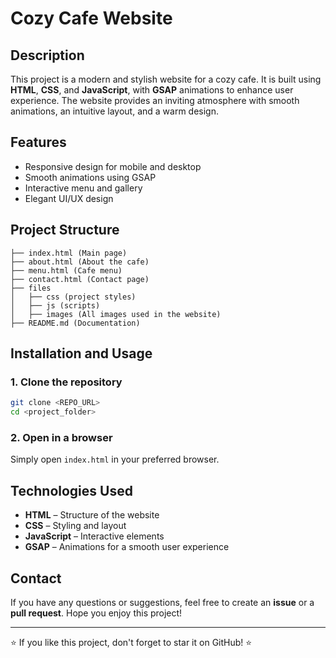 # Cozy Cafe Website

## Description
This project is a modern and stylish website for a cozy cafe. It is built using **HTML**, **CSS**, and **JavaScript**, with **GSAP** animations to enhance user experience. The website provides an inviting atmosphere with smooth animations, an intuitive layout, and a warm design.

## Features
- Responsive design for mobile and desktop
- Smooth animations using GSAP
- Interactive menu and gallery
- Elegant UI/UX design

## Project Structure
```
├── index.html (Main page)
├── about.html (About the cafe)
├── menu.html (Cafe menu)
├── contact.html (Contact page)
├── files
│   ├── css (project styles)
│   ├── js (scripts)
│   ├── images (All images used in the website)
├── README.md (Documentation)
```

## Installation and Usage
### 1. Clone the repository
```sh
git clone <REPO_URL>
cd <project_folder>
```
### 2. Open in a browser
Simply open `index.html` in your preferred browser.

## Technologies Used
- **HTML** – Structure of the website
- **CSS** – Styling and layout
- **JavaScript** – Interactive elements
- **GSAP** – Animations for a smooth user experience

## Contact
If you have any questions or suggestions, feel free to create an **issue** or a **pull request**. Hope you enjoy this project!

---

⭐ If you like this project, don't forget to star it on GitHub! ⭐

